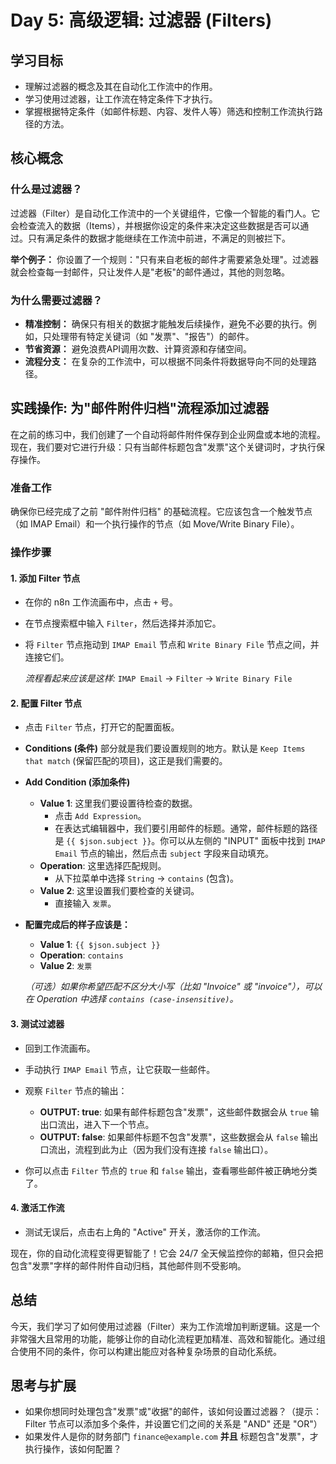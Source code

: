 # Day 5: 高级逻辑: 过滤器 (Filters)

## 学习目标
- 理解过滤器的概念及其在自动化工作流中的作用。
- 学习使用过滤器，让工作流在特定条件下才执行。
- 掌握根据特定条件（如邮件标题、内容、发件人等）筛选和控制工作流执行路径的方法。

## 核心概念

### 什么是过滤器？
过滤器（Filter）是自动化工作流中的一个关键组件，它像一个智能的看门人。它会检查流入的数据（Items），并根据你设定的条件来决定这些数据是否可以通过。只有满足条件的数据才能继续在工作流中前进，不满足的则被拦下。

**举个例子：**
你设置了一个规则："只有来自老板的邮件才需要紧急处理"。过滤器就会检查每一封邮件，只让发件人是"老板"的邮件通过，其他的则忽略。

### 为什么需要过滤器？
- **精准控制：** 确保只有相关的数据才能触发后续操作，避免不必要的执行。例如，只处理带有特定关键词（如 "发票"、"报告"）的邮件。
- **节省资源：** 避免浪费API调用次数、计算资源和存储空间。
- **流程分支：** 在复杂的工作流中，可以根据不同条件将数据导向不同的处理路径。

## 实践操作: 为"邮件附件归档"流程添加过滤器

在之前的练习中，我们创建了一个自动将邮件附件保存到企业网盘或本地的流程。现在，我们要对它进行升级：只有当邮件标题包含"发票"这个关键词时，才执行保存操作。

### 准备工作
确保你已经完成了之前 "邮件附件归档" 的基础流程。它应该包含一个触发节点（如 IMAP Email）和一个执行操作的节点（如 Move/Write Binary File）。

### 操作步骤

#### 1. 添加 Filter 节点

- 在你的 n8n 工作流画布中，点击 `+` 号。
- 在节点搜索框中输入 `Filter`，然后选择并添加它。
- 将 `Filter` 节点拖动到 `IMAP Email` 节点和 `Write Binary File` 节点之间，并连接它们。

    *流程看起来应该是这样:*
    `IMAP Email` -> `Filter` -> `Write Binary File`

#### 2. 配置 Filter 节点

- 点击 `Filter` 节点，打开它的配置面板。
- **Conditions (条件)** 部分就是我们要设置规则的地方。默认是 `Keep Items that match` (保留匹配的项目)，这正是我们需要的。

- **Add Condition (添加条件)**
    - **Value 1**: 这里我们要设置待检查的数据。
        - 点击 `Add Expression`。
        - 在表达式编辑器中，我们要引用邮件的标题。通常，邮件标题的路径是 `{{ $json.subject }}`。你可以从左侧的 "INPUT" 面板中找到 `IMAP Email` 节点的输出，然后点击 `subject` 字段来自动填充。
    - **Operation**: 这里选择匹配规则。
        - 从下拉菜单中选择 `String` -> `contains` (包含)。
    - **Value 2**: 这里设置我们要检查的关键词。
        - 直接输入 `发票`。

- **配置完成后的样子应该是：**
    - **Value 1**: `{{ $json.subject }}`
    - **Operation**: `contains`
    - **Value 2**: `发票`

    *（可选）如果你希望匹配不区分大小写（比如 "Invoice" 或 "invoice"），可以在 Operation 中选择 `contains (case-insensitive)`。*

#### 3. 测试过滤器

- 回到工作流画布。
- 手动执行 `IMAP Email` 节点，让它获取一些邮件。
- 观察 `Filter` 节点的输出：
    - **OUTPUT: true**: 如果有邮件标题包含"发票"，这些邮件数据会从 `true` 输出口流出，进入下一个节点。
    - **OUTPUT: false**: 如果邮件标题不包含"发票"，这些数据会从 `false` 输出口流出，流程到此为止（因为我们没有连接 `false` 输出口）。

- 你可以点击 `Filter` 节点的 `true` 和 `false` 输出，查看哪些邮件被正确地分类了。

#### 4. 激活工作流

- 测试无误后，点击右上角的 "Active" 开关，激活你的工作流。

现在，你的自动化流程变得更智能了！它会 24/7 全天候监控你的邮箱，但只会把包含"发票"字样的邮件附件自动归档，其他邮件则不受影响。

## 总结

今天，我们学习了如何使用过滤器（Filter）来为工作流增加判断逻辑。这是一个非常强大且常用的功能，能够让你的自动化流程更加精准、高效和智能化。通过组合使用不同的条件，你可以构建出能应对各种复杂场景的自动化系统。

## 思考与扩展
- 如果你想同时处理包含"发票"或"收据"的邮件，该如何设置过滤器？（提示：Filter 节点可以添加多个条件，并设置它们之间的关系是 "AND" 还是 "OR"）
- 如果发件人是你的财务部门 `finance@example.com` **并且** 标题包含"发票"，才执行操作，该如何配置？ 
